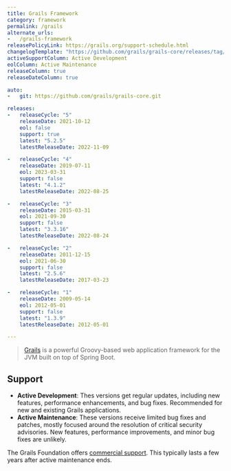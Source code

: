 ```yaml
---
title: Grails Framework
category: framework
permalink: /grails
alternate_urls:
-   /grails-framework
releasePolicyLink: https://grails.org/support-schedule.html
changelogTemplate: "https://github.com/grails/grails-core/releases/tag/v__LATEST__"
activeSupportColumn: Active Development
eolColumn: Active Maintenance
releaseColumn: true
releaseDateColumn: true

auto:
-   git: https://github.com/grails/grails-core.git

releases:
-   releaseCycle: "5"
    releaseDate: 2021-10-12
    eol: false
    support: true
    latest: "5.2.5"
    latestReleaseDate: 2022-11-09

-   releaseCycle: "4"
    releaseDate: 2019-07-11
    eol: 2023-03-31
    support: false
    latest: "4.1.2"
    latestReleaseDate: 2022-08-25

-   releaseCycle: "3"
    releaseDate: 2015-03-31
    eol: 2021-09-30
    support: false
    latest: "3.3.16"
    latestReleaseDate: 2022-08-24

-   releaseCycle: "2"
    releaseDate: 2011-12-15
    eol: 2021-06-30
    support: false
    latest: "2.5.6"
    latestReleaseDate: 2017-03-23

-   releaseCycle: "1"
    releaseDate: 2009-05-14
    eol: 2012-05-01
    support: false
    latest: "1.3.9"
    latestReleaseDate: 2012-05-01

---
```


> [Grails](https://grails.org/) is a powerful Groovy-based web application framework for the JVM built on top of
> Spring Boot.

## Support

- **Active Development**: Thes versions get regular updates, including new features, performance enhancements, and bug fixes. Recommended for new and existing Grails applications.
- **Active Maintenance**: These versions receive limited bug fixes and patches, mostly focused around the resolution of critical security advisories. New features, performance improvements, and minor bug fixes are unlikely.

The Grails Foundation offers [commercial support](https://grails.org/support.html). This typically lasts a few years after active maintenance ends.
